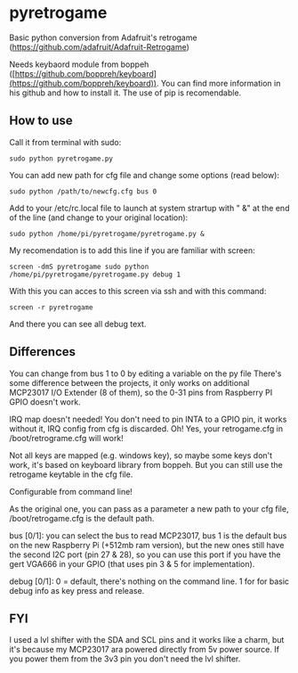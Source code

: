 # pyretrogame

Basic python conversion from Adafruit's retrogame (https://github.com/adafruit/Adafruit-Retrogame)

Needs keybaord module from boppeh ([https://github.com/boppreh/keyboard](https://github.com/boppreh/keyboard)). You can find more information in his github and how to install it. The use of pip is recomendable.

## How to use
Call it from terminal with sudo:

    sudo python pyretrogame.py

You can add new path for cfg file and change some options (read below):

    sudo python /path/to/newcfg.cfg bus 0

Add to your /etc/rc.local file to launch at system strartup with " &" at the end of the line (and change to your original location):

    sudo python /home/pi/pyretrogame/pyretrogame.py &
    
My recomendation is to add this line if you are familiar with screen:

    screen -dmS pyretrogame sudo python /home/pi/pyretrogame/pyretrogame.py debug 1

With this you can acces to this screen via ssh and with this command:

    screen -r pyretrogame

And there you can see all debug text.

## Differences
You can change from bus 1 to 0 by editing a variable on the py file
There's some difference between the projects, it only works on additional MCP23017 I/O Extender (8 of them), so the 0-31 pins from Raspberry PI GPIO doesn't work.

IRQ map doesn't needed! You don't need to pin INTA to a GPIO pin, it works without it, IRQ config from cfg is discarded. Oh! Yes, your retrogame.cfg in /boot/retrograme.cfg will work!

Not all keys are mapped (e.g. windows key), so maybe some keys don't work, it's based on keyboard library from boppeh. But you can still use the retrogame keytable in the cfg file.

Configurable from command line!

As the original one, you can pass as a parameter a new path to your cfg file, /boot/retrogame.cfg is the default path.

bus [0/1]: you can select the bus to read MCP23017, bus 1 is the default bus on the new Raspberry Pi (+512mb ram version), but the new ones still have the second I2C port (pin 27 & 28), so you can use this port if you have the gert VGA666 in your GPIO (that uses pin 3 & 5 for implementation).

debug [0/1]: 0 = default, there's nothing on the command line. 1 for for basic debug info as key press and release.

## FYI
I used a lvl shifter with the SDA and SCL pins and it works like a charm, but it's because my MCP23017 ara powered directly from 5v power source. If you power them from the 3v3 pin you don't need the lvl shifter.
